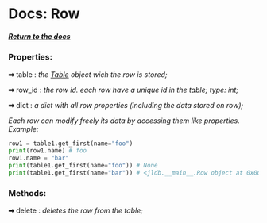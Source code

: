 # Docs: Row

##### [Return to the docs](https://github.com/HidekiHrk/JLDB/blob/master/docs/main.md)

### Properties:

**➡** table : *the [Table](https://github.com/HidekiHrk/JLDB/blob/master/docs/table.md) object wich the row is stored;*

**➡** row_id : *the row id. each row have a unique id in the table; type: int;*

**➡** dict : *a dict with all row properties (including the data stored on row);*

*Each row can modify freely its data by accessing them like properties. Example:*
```python
row1 = table1.get_first(name="foo")
print(row1.name) # foo
row1.name = "bar"
print(table1.get_first(name="foo")) # None
print(table1.get_first(name="bar")) # <jldb.__main__.Row object at 0x00000000000>
```

### Methods:

**➡** delete : *deletes the row from the table;*
